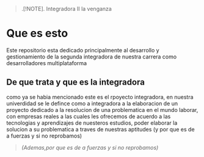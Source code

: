 > .[!NOTE].
>Integradora II la venganza
<h1>Que es esto</h1>
<p>Este repositorio esta dedicado principalmente al desarrollo y gestionamiento de la segunda integradora de nuestra carrera como desarrolladores multiplataforma</p>

<h2>De que trata y que es la integradora</h2>
<p> como ya se habia mencionado este es el rpoyecto integradora, en nuestra univerdidad se le defince como a integradora a la elaboracion de un proyecto dedicado a la resolucion de una problematica en el mundo laborar, con empresas reales a las cuales les ofrecemos de acuerdo a las tecnologias y aprendizajes de nuesteros estudios, poder elaborar la solucion a su problematica a traves de nuestras aptitudes (y por que es de a fuerzas y si no reprobamos)</p>

>_(Ademas,por que es de a fuerzas y si no reprobamos)_